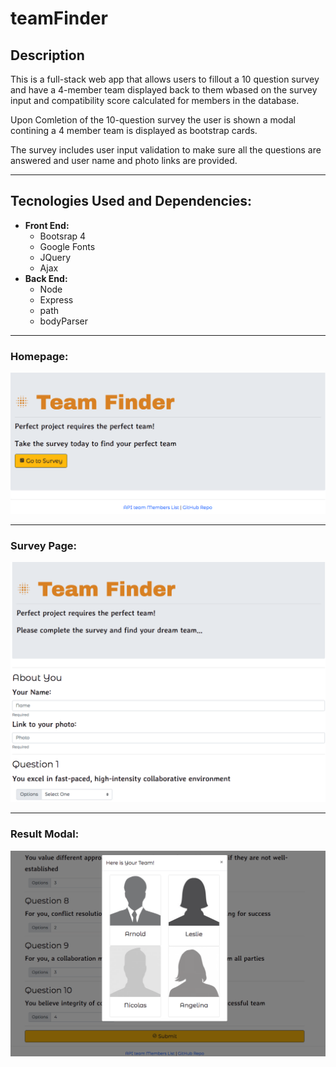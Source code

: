 # teamFinder
## Description
This is a full-stack web app that allows users to fillout a 10 question survey and have a 4-member team displayed back to them wbased on the survey input and compatibility score calculated for members in the database.

Upon Comletion of the 10-question survey the user is shown a modal contining a 4 member team is displayed as bootstrap cards. 

The survey includes user input validation to make sure all the questions are answered and user name and photo links are provided.

---
## Tecnologies Used and Dependencies:
* **Front End:**
    * Bootsrap 4
    * Google Fonts
    * JQuery
    * Ajax
* **Back End:**
    * Node
    * Express
    * path 
    * bodyParser

---
### Homepage:
![Main Page View](./public/image/S1.png "home page")

---
### Survey Page:
![Survey Page View](./public/image/S2.png "survey page")

---
### Result Modal:
![Results Modal view](./public/image/S3_2.png "Result modal")
